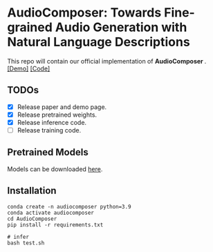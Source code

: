 # AudioComposer: Towards Fine-grained Audio Generation with Natural Language Descriptions
This repo will contain our official implementation of <strong> AudioComposer </strong>. 
[[Demo]](https://lavendery.github.io/AudioComposer/) [[Code]](https://github.com/lavendery/AudioComposer/tree/main/AudioComposer-main)

## TODOs
- [x] Release paper and demo page.
- [x] Release pretrained weights.
- [x] Release inference code.
- [ ] Release training code.

## Pretrained Models
Models can be downloaded [here](https://huggingface.co/lavendery/AudioComposer/tree/main).

## Installation
```
conda create -n audiocomposer python=3.9
conda activate audiocomposer
cd AudioComposer
pip install -r requirements.txt

# infer
bash test.sh
```

